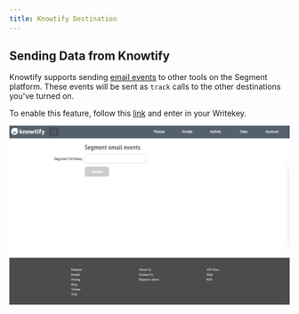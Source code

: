 ```yaml
---
title: Knowtify Destination
---
```


## Sending Data from Knowtify

Knowtify supports sending [email events](/docs/spec/email/) to other tools on the Segment platform. These events will be sent as `track` calls to the other destinations you've turned on.

To enable this feature, follow this [link](http://www.knowtify.io/integrations/segment_email_events) and enter in your Writekey.

![Send email events from Knowtify](images/pQTgionViG.png)

